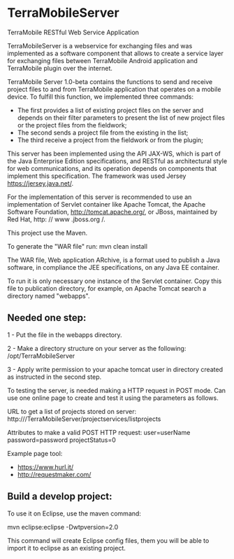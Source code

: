 # TerraMobileServer
TerraMobile RESTful Web Service Application


TerraMobileServer is a webservice for exchanging files and was implemented as a software component that allows to create a service layer for exchanging files between TerraMobile Android application and TerraMobile plugin over the internet.

TerraMobile Server 1.0-beta contains the functions to send and receive project files to and from TerraMobile application that operates on a mobile device.
To fulfill this function, we implemented three commands:
- The first provides a list of existing project files on the server and depends on their filter parameters to present the list of new project files or the project files from the fieldwork;
- The second sends a project file from the existing in the list;
- The third receive a project from the fieldwork or from the plugin;

This server has been implemented using the API JAX-WS, which is part of the Java Enterprise Edition specifications, and RESTful as architectural style for web communications, and its operation depends on components that implement this specification. The framework was used Jersey https://jersey.java.net/.

For the implementation of this server is recommended to use an implementation of Servlet container like Apache Tomcat, the Apache Software Foundation, http://tomcat.apache.org/, or JBoss, maintained by Red Hat, http: // www .jboss.org /.

This project use the Maven.

To generate the "WAR file" run: mvn clean install

The WAR file, Web application ARchive, is a format used to publish a Java software,  in compliance the JEE specifications,  on any Java EE container.

To run it is only necessary one instance of the Servlet container.
Copy this file to publication directory, for example, on Apache Tomcat search a directory named "webapps".

Needed one step:
---------------------------------------------------------
 1 - Put the file in the webapps directory.

 2 - Make a directory structure on your server as the following: /opt/TerraMobileServer

 3 - Apply write permission to your apache tomcat user in directory created as instructed in the second step.

To testing the server, is needed making a HTTP request in POST mode.
Can use one online page to create and test it using the parameters as follows.

URL to get a list of projects stored on server:
http://<your domain or IP>/TerraMobileServer/projectservices/listprojects

Attributes to make a valid POST HTTP request:
user=userName
password=password
projectStatus=0

Example page tool:
- https://www.hurl.it/
- http://requestmaker.com/

Build a develop project:
---------------------------------------------------------
To use it on Eclipse, use the maven command:

mvn eclipse:eclipse -Dwtpversion=2.0

This command will create Eclipse config files, them you will be able to import it to eclipse as an existing project.
